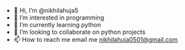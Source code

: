- 👋 Hi, I’m @nikhilahuja5
- 👀 I’m interested in programming
- 🌱 I’m currently learning python
- 💞️ I’m looking to collaborate on python projects
- 📫 How to reach me email me nikhilahuja0501@gmail.com

<!---
nikhilahuja5/nikhilahuja5 is a ✨ special ✨ repository because its `README.md` (this file) appears on your GitHub profile.
You can click the Preview link to take a look at your changes.
--->
